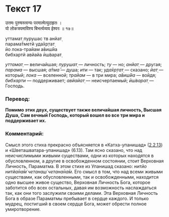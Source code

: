 # Текст 17

उत्तमः पुरुषस्त्वन्यः परमात्मेत्युदाहृतः ।  
यो लोकत्रयमाविश्य बिभर्त्यव्यय ईश्वरः ॥ १७॥

уттамат̣ пурушас тв анйат̣  
парама̄тметй уда̄хр̣тат̣  
йо лока-трайам а̄виш́йа  
бибхартй авйайа ӣш́варат̣

_уттамат̣_ — величайшая; _пурушат̣_ — личность; _ту_ — но; _анйат̣_ — другая; _парама_ — высшая; _а̄тма̄_ — душа; _ити_ — так; _уда̄хр̣тат̣_ — сказано; _йат̣_ — который; _лока_ — вселенной; _трайам_ — в три мира; _а̄виш́йа_ — войдя; _бибхарти_ — поддерживает; _авйайат̣_ — неисчерпаемый; _ӣш́варат̣_ — Господь.

### Перевод:

**Помимо этих двух, существует также величайшая личность, Высшая Душа, Сам вечный Господь, который вошел во все три мира и поддерживает их.**

### Комментарий:

Смысл этого стиха прекрасно объясняется в «Катха-упанишад» ([2.2.13](#)) и «Шветашватара-упанишад» (6.13). Там ясно сказано, что над неисчислимыми живыми существами, одни из которых находятся в обусловленном, а другие в освобожденном состоянии, стоит Верховная Личность, Параматма. В этом стихе из Упанишад сказано: _нитйо нитйа̄на̄м̇ четанаш́ четана̄на̄м_. Его смысл в том, что над всеми живыми существами, как обусловленными, так и освобожденными, находится одно высшее живое существо, Верховная Личность Бога, которое заботится обо всех остальных, давая им возможность наслаждаться так, как они того заслужили своими делами. Эта Верховная Личность Бога в образе Параматмы пребывает в сердце каждого. И только мудрец, постигший в своем сердце Бога, может обрести полное умиротворение.